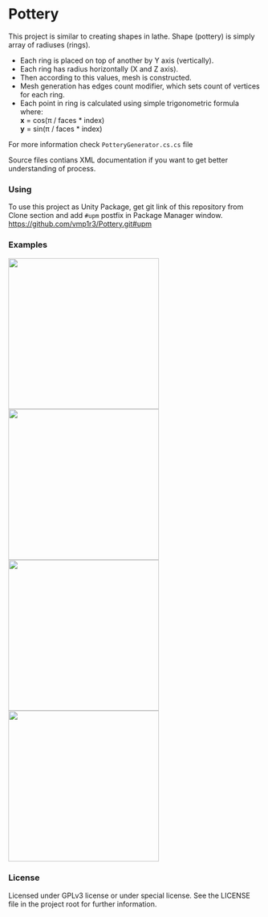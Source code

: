# Pottery

This project is similar to creating shapes in lathe.
Shape (pottery) is simply array of radiuses (rings).
- Each ring is placed on top of another by Y axis (vertically).
- Each ring has radius horizontally (X and Z axis).
- Then according to this values, mesh is constructed.
- Mesh generation has edges count modifier, which sets count of vertices for each ring.
- Each point in ring is calculated using simple trigonometric formula where:
<br>**x** = cos(π / faces * index)
<br>**y** = sin(π / faces * index)

For more information check `PotteryGenerator.cs.cs` file

Source files contians XML documentation if you want to get better understanding of process.

### Using
To use this project as Unity Package, get git link of this repository from Clone section and add `#upm` postfix in Package Manager window.
https://github.com/vmp1r3/Pottery.git#upm

### Examples
<p>
<img src="https://user-images.githubusercontent.com/14846427/124443152-1bff3b80-dd86-11eb-95b3-d9c81fc71a26.png" height=300>
<img src="https://user-images.githubusercontent.com/14846427/124443204-27526700-dd86-11eb-920a-2bc6ed9f2142.png" height=300>
<br><img src="https://user-images.githubusercontent.com/14846427/124443437-59fc5f80-dd86-11eb-9ffb-8ed52747843b.png" height=300>
<img src="https://user-images.githubusercontent.com/14846427/124443493-65e82180-dd86-11eb-8a85-478b21055ca3.gif" height=300>
</p>

### License
Licensed under GPLv3 license or under special license.
See the LICENSE file in the project root for further information.
